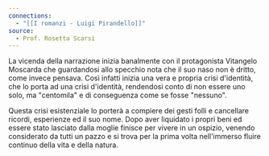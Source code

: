 ```yaml
---
connections:
  - "[[I romanzi - Luigi Pirandello]]"
source:
  - Prof. Rosetta Scarsi
---
```

La vicenda della narrazione inizia banalmente con il protagonista Vitangelo Moscarda che guardandosi allo specchio nota che il suo naso non è dritto, come invece pensava.
Così infatti inizia una vera e propria crisi d'identità, che lo porta ad una crisi d'identità, rendendosi conto di non essere uno solo, ma "centomila" e di conseguenza come se fosse "nessuno".

Questa crisi esistenziale lo porterà a compiere dei gesti folli e cancellare ricordi, esperienze ed il suo nome.
Dopo aver liquidato i propri beni ed essere stato lasciato dalla moglie finisce per vivere in un ospizio, venendo considerato da tutti un pazzo e si trova per la prima volta nell'immerso fluire continuo della vita e della natura.